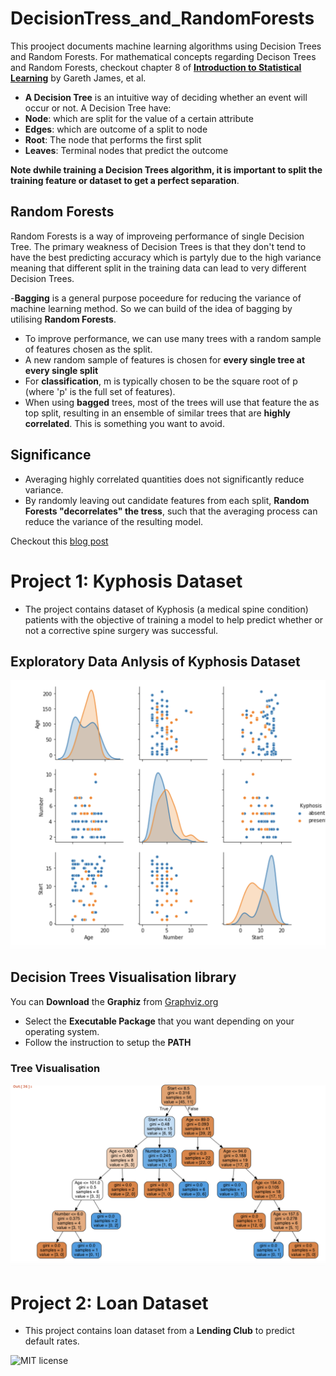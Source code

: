 # DecisionTress_and_RandomForests
 This prooject documents machine learning algorithms using Decision Trees and Random Forests. For mathematical concepts regarding Decison Trees and Random Forests, checkout chapter 8 of **[Introduction to Statistical Learning](https://blog.princehonest.com/stat-learning/)** by Gareth James, et al. 

- **A Decision Tree** is an intuitive way of deciding whether an event will occur or not. A Decision Tree have:
 - **Node**: which are split for the value of a certain attribute
 - **Edges**: which are outcome of a split to node
 - **Root**: The node that performs the first split
 - **Leaves**: Terminal nodes that predict the outcome

**Note dwhile training a Decision Trees algorithm, it is important to split the training feature or dataset to get a perfect separation**.

## Random Forests

Random Forests is a way of improveing performance of single Decision Tree. The primary weakness of Decision Trees is that they don't tend to have the best predicting accuracy which is partyly due to the high variance meaning that different split in the training data can lead to very different Decision Trees.

-**Bagging** is a general purpose poceedure for reducing the variance of machine learning method. So we can build of the idea of bagging by utilising **Random Forests**.
- To improve performance, we can use many trees with a random sample of features chosen as the split.
- A new random sample of features is chosen for **every single tree at every single split**
- For **classification**, m is typically chosen to be the square root of p (where 'p' is the full set of features).
- When using **bagged** trees, most of the trees will use that feature the as top split, resulting in an ensemble of similar trees that are **highly correlated**. This is something you want to avoid.

## Significance 
- Averaging highly correlated quantities does not significantly reduce variance.
- By randomly leaving out candidate features from each split, **Random Forests "decorrelates" the tress**, such that the averaging process can reduce the variance of the resulting model.

Checkout this [blog post](https://towardsdatascience.com/enchanted-random-forest-b08d418cb411#.hh7n1co54)

# Project 1: Kyphosis Dataset
- The project contains dataset of Kyphosis (a medical spine condition) patients with the objective of training a model to help predict whether or not a corrective spine surgery was successful. 

## Exploratory Data Anlysis of Kyphosis Dataset
![Exploratory_Data_Analysis](./images/EDA.png)

## Decision Trees Visualisation library
You can **Download** the **Graphiz** from [Graphviz.org](https://graphviz.org/download)
- Select the **Executable Package** that you want depending on your operating system.
- Follow the instruction to setup the **PATH**

### Tree Visualisation
![Tree_visualisation](./images/Decision_tree_output.png)


# Project 2: Loan Dataset
- This project contains loan dataset from a **Lending Club** to predict default rates.











![MIT license](https://img.shields.io/badge/License-MIT-blue.svg)
